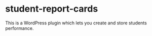 # student-report-cards
This is a WordPress plugin which lets you create and store students performance.
